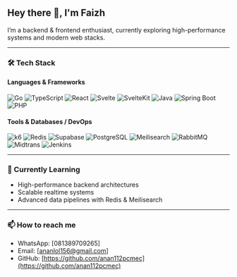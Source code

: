 ## Hey there 👋, I'm Faizh

I’m a backend & frontend enthusiast, currently exploring high-performance systems and modern web stacks.

---

### 🛠️ Tech Stack

#### Languages & Frameworks
![Go](https://img.shields.io/badge/-Golang-00ADD8?style=flat&logo=go&logoColor=white)
![TypeScript](https://img.shields.io/badge/-TypeScript-3178C6?style=flat&logo=typescript&logoColor=white)
![React](https://img.shields.io/badge/-React-61DAFB?style=flat&logo=react&logoColor=black)
![Svelte](https://img.shields.io/badge/-Svelte-FF3E00?style=flat&logo=svelte&logoColor=white)
![SvelteKit](https://img.shields.io/badge/-SvelteKit-FF3E00?style=flat&logo=svelte&logoColor=white)
![Java](https://img.shields.io/badge/-Java-007396?style=flat&logo=java&logoColor=white)
![Spring Boot](https://img.shields.io/badge/-SpringBoot-6DB33F?style=flat&logo=spring&logoColor=white)
![PHP](https://img.shields.io/badge/-PHP-777BB4?style=flat&logo=php&logoColor=white)

#### Tools & Databases / DevOps
![k6](https://img.shields.io/badge/-k6-FF6820?style=flat&logo=k6&logoColor=white)
![Redis](https://img.shields.io/badge/-Redis-DC382D?style=flat&logo=redis&logoColor=white)
![Supabase](https://img.shields.io/badge/-Supabase-3ECF8E?style=flat&logo=supabase&logoColor=white)
![PostgreSQL](https://img.shields.io/badge/-PostgreSQL-316192?style=flat&logo=postgresql&logoColor=white)
![Meilisearch](https://img.shields.io/badge/-Meilisearch-FF3E00?style=flat&logo=meilisearch&logoColor=white)
![RabbitMQ](https://img.shields.io/badge/-RabbitMQ-FF6600?style=flat&logo=rabbitmq&logoColor=white)
![Midtrans](https://img.shields.io/badge/-Midtrans-FF6600?style=flat&logo=midtrans&logoColor=white)
![Jenkins](https://img.shields.io/badge/-Jenkins-D24939?style=flat&logo=jenkins&logoColor=white)

---

### 🌱 Currently Learning
- High-performance backend architectures
- Scalable realtime systems
- Advanced data pipelines with Redis & Meilisearch

---

### 📫 How to reach me
- WhatsApp: [081389709265]
- Email: [ananlol156@gmail.com]
- GitHub: [https://github.com/anan112pcmec](https://github.com/anan112pcmec)
